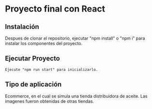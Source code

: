 # Proyecto final con React

## Instalación

Despues de clonar el repositorio, ejecutar "npm install" o "npm i" para instalar los componentes del proyecto.

## Ejecutar Proyecto

    Ejecute "npm run start" para inicializarlo.


## Tipo de aplicación

Ecommerce, en el cual se simula una tienda distribuidora de aceite.
Las imagenes fueron obtenidas de otras tiendas.